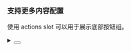 ### 支持更多内容配置

使用 <yc-tag>actions slot</yc-taG> 可以用于展示底部按钮组。

<div class="cell-demo vp-raw">
  <yc-card :style="{ width: '360px' }">
    <template #actions>
      <span class="icon-hover"> <IconThumbUp /> </span>
      <span class="icon-hover"> <IconShareInternal /> </span>
      <span class="icon-hover"> <IconMore /> </span>
    </template>
    <template #cover>
      <div
        :style="{
          height: '204px',
          overflow: 'hidden',
        }">
        <img
          :style="{ width: '100%', transform: 'translateY(-20px)' }"
          alt="dessert"
          src="https://p1-arco.byteimg.com/tos-cn-i-uwbnlip3yd/a20012a2d4d5b9db43dfc6a01fe508c0.png~tplv-uwbnlip3yd-webp.webp" />
      </div>
    </template>
    <yc-card-meta
      title="Card Title"
      description="This is the description">
      <template #avatar>
        <div
          :style="{ display: 'flex', alignItems: 'center', color: '#1D2129' }">
          <yc-avatar
            :size="24"
            :style="{ marginRight: '8px' }">
            A
          </yc-avatar>
          <yc-typography-text>Username</yc-typography-text>
        </div>
      </template>
    </yc-card-meta>
  </yc-card>
</div>

<style scoped>
.icon-hover {
  display: flex;
  align-items: center;
  justify-content: center;
  width: 24px;
  height: 24px;
  border-radius: 50%;
  transition: all 0.1s;
}
.icon-hover:hover {
  background-color: rgb(var(--gray-2));
}
</style>

<details>
<summary>
 <button class="code-btn"  >
    <icon-code />
 </button>
</summary>

```vue
<template>
  <yc-card :style="{ width: '360px' }">
    <template #actions>
      <span class="icon-hover"> <IconThumbUp /> </span>
      <span class="icon-hover"> <IconShareInternal /> </span>
      <span class="icon-hover"> <IconMore /> </span>
    </template>
    <template #cover>
      <div
        :style="{
          height: '204px',
          overflow: 'hidden',
        }">
        <img
          :style="{ width: '100%', transform: 'translateY(-20px)' }"
          alt="dessert"
          src="https://p1-arco.byteimg.com/tos-cn-i-uwbnlip3yd/a20012a2d4d5b9db43dfc6a01fe508c0.png~tplv-uwbnlip3yd-webp.webp" />
      </div>
    </template>
    <yc-card-meta
      title="Card Title"
      description="This is the description">
      <template #avatar>
        <div
          :style="{ display: 'flex', alignItems: 'center', color: '#1D2129' }">
          <yc-avatar
            :size="24"
            :style="{ marginRight: '8px' }">
            A
          </yc-avatar>
          <yc-typography-text>Username</yc-typography-text>
        </div>
      </template>
    </yc-card-meta>
  </yc-card>
</template>

<style scoped>
.icon-hover {
  display: flex;
  align-items: center;
  justify-content: center;
  width: 24px;
  height: 24px;
  border-radius: 50%;
  transition: all 0.1s;
}
.icon-hover:hover {
  background-color: rgb(var(--gray-2));
}
</style>
```

</details>

